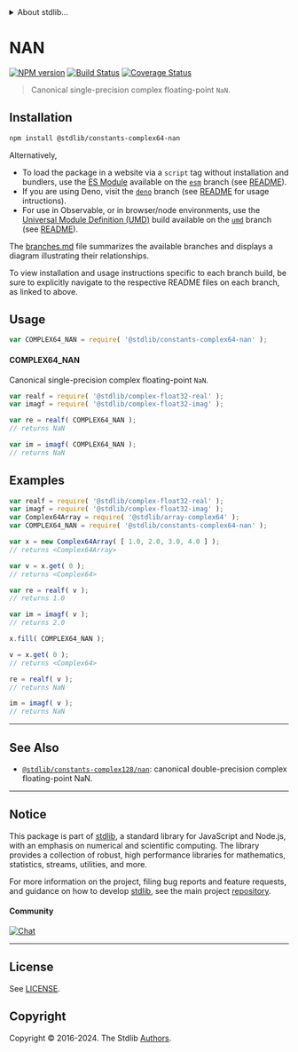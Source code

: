 <!--

@license Apache-2.0

Copyright (c) 2024 The Stdlib Authors.

Licensed under the Apache License, Version 2.0 (the "License");
you may not use this file except in compliance with the License.
You may obtain a copy of the License at

   http://www.apache.org/licenses/LICENSE-2.0

Unless required by applicable law or agreed to in writing, software
distributed under the License is distributed on an "AS IS" BASIS,
WITHOUT WARRANTIES OR CONDITIONS OF ANY KIND, either express or implied.
See the License for the specific language governing permissions and
limitations under the License.

-->


<details>
  <summary>
    About stdlib...
  </summary>
  <p>We believe in a future in which the web is a preferred environment for numerical computation. To help realize this future, we've built stdlib. stdlib is a standard library, with an emphasis on numerical and scientific computation, written in JavaScript (and C) for execution in browsers and in Node.js.</p>
  <p>The library is fully decomposable, being architected in such a way that you can swap out and mix and match APIs and functionality to cater to your exact preferences and use cases.</p>
  <p>When you use stdlib, you can be absolutely certain that you are using the most thorough, rigorous, well-written, studied, documented, tested, measured, and high-quality code out there.</p>
  <p>To join us in bringing numerical computing to the web, get started by checking us out on <a href="https://github.com/stdlib-js/stdlib">GitHub</a>, and please consider <a href="https://opencollective.com/stdlib">financially supporting stdlib</a>. We greatly appreciate your continued support!</p>
</details>

# NAN

[![NPM version][npm-image]][npm-url] [![Build Status][test-image]][test-url] [![Coverage Status][coverage-image]][coverage-url] <!-- [![dependencies][dependencies-image]][dependencies-url] -->

> Canonical single-precision complex floating-point `NaN`.

<section class="installation">

## Installation

```bash
npm install @stdlib/constants-complex64-nan
```

Alternatively,

-   To load the package in a website via a `script` tag without installation and bundlers, use the [ES Module][es-module] available on the [`esm`][esm-url] branch (see [README][esm-readme]).
-   If you are using Deno, visit the [`deno`][deno-url] branch (see [README][deno-readme] for usage intructions).
-   For use in Observable, or in browser/node environments, use the [Universal Module Definition (UMD)][umd] build available on the [`umd`][umd-url] branch (see [README][umd-readme]).

The [branches.md][branches-url] file summarizes the available branches and displays a diagram illustrating their relationships.

To view installation and usage instructions specific to each branch build, be sure to explicitly navigate to the respective README files on each branch, as linked to above.

</section>

<section class="usage">

## Usage

```javascript
var COMPLEX64_NAN = require( '@stdlib/constants-complex64-nan' );
```

#### COMPLEX64_NAN

Canonical single-precision complex floating-point `NaN`.

```javascript
var realf = require( '@stdlib/complex-float32-real' );
var imagf = require( '@stdlib/complex-float32-imag' );

var re = realf( COMPLEX64_NAN );
// returns NaN

var im = imagf( COMPLEX64_NAN );
// returns NaN
```

</section>

<!-- /.usage -->

<section class="examples">

## Examples

<!-- eslint no-undef: "error" -->

```javascript
var realf = require( '@stdlib/complex-float32-real' );
var imagf = require( '@stdlib/complex-float32-imag' );
var Complex64Array = require( '@stdlib/array-complex64' );
var COMPLEX64_NAN = require( '@stdlib/constants-complex64-nan' );

var x = new Complex64Array( [ 1.0, 2.0, 3.0, 4.0 ] );
// returns <Complex64Array>

var v = x.get( 0 );
// returns <Complex64>

var re = realf( v );
// returns 1.0

var im = imagf( v );
// returns 2.0

x.fill( COMPLEX64_NAN );

v = x.get( 0 );
// returns <Complex64>

re = realf( v );
// returns NaN

im = imagf( v );
// returns NaN
```

</section>

<!-- /.examples -->

<!-- Section for related `stdlib` packages. Do not manually edit this section, as it is automatically populated. -->

<section class="related">

* * *

## See Also

-   <span class="package-name">[`@stdlib/constants-complex128/nan`][@stdlib/constants/complex128/nan]</span><span class="delimiter">: </span><span class="description">canonical double-precision complex floating-point NaN.</span>

</section>

<!-- /.related -->

<!-- Section for all links. Make sure to keep an empty line after the `section` element and another before the `/section` close. -->


<section class="main-repo" >

* * *

## Notice

This package is part of [stdlib][stdlib], a standard library for JavaScript and Node.js, with an emphasis on numerical and scientific computing. The library provides a collection of robust, high performance libraries for mathematics, statistics, streams, utilities, and more.

For more information on the project, filing bug reports and feature requests, and guidance on how to develop [stdlib][stdlib], see the main project [repository][stdlib].

#### Community

[![Chat][chat-image]][chat-url]

---

## License

See [LICENSE][stdlib-license].


## Copyright

Copyright &copy; 2016-2024. The Stdlib [Authors][stdlib-authors].

</section>

<!-- /.stdlib -->

<!-- Section for all links. Make sure to keep an empty line after the `section` element and another before the `/section` close. -->

<section class="links">

[npm-image]: http://img.shields.io/npm/v/@stdlib/constants-complex64-nan.svg
[npm-url]: https://npmjs.org/package/@stdlib/constants-complex64-nan

[test-image]: https://github.com/stdlib-js/constants-complex64-nan/actions/workflows/test.yml/badge.svg?branch=main
[test-url]: https://github.com/stdlib-js/constants-complex64-nan/actions/workflows/test.yml?query=branch:main

[coverage-image]: https://img.shields.io/codecov/c/github/stdlib-js/constants-complex64-nan/main.svg
[coverage-url]: https://codecov.io/github/stdlib-js/constants-complex64-nan?branch=main

<!--

[dependencies-image]: https://img.shields.io/david/stdlib-js/constants-complex64-nan.svg
[dependencies-url]: https://david-dm.org/stdlib-js/constants-complex64-nan/main

-->

[chat-image]: https://img.shields.io/gitter/room/stdlib-js/stdlib.svg
[chat-url]: https://app.gitter.im/#/room/#stdlib-js_stdlib:gitter.im

[stdlib]: https://github.com/stdlib-js/stdlib

[stdlib-authors]: https://github.com/stdlib-js/stdlib/graphs/contributors

[umd]: https://github.com/umdjs/umd
[es-module]: https://developer.mozilla.org/en-US/docs/Web/JavaScript/Guide/Modules

[deno-url]: https://github.com/stdlib-js/constants-complex64-nan/tree/deno
[deno-readme]: https://github.com/stdlib-js/constants-complex64-nan/blob/deno/README.md
[umd-url]: https://github.com/stdlib-js/constants-complex64-nan/tree/umd
[umd-readme]: https://github.com/stdlib-js/constants-complex64-nan/blob/umd/README.md
[esm-url]: https://github.com/stdlib-js/constants-complex64-nan/tree/esm
[esm-readme]: https://github.com/stdlib-js/constants-complex64-nan/blob/esm/README.md
[branches-url]: https://github.com/stdlib-js/constants-complex64-nan/blob/main/branches.md

[stdlib-license]: https://raw.githubusercontent.com/stdlib-js/constants-complex64-nan/main/LICENSE

<!-- <related-links> -->

[@stdlib/constants/complex128/nan]: https://github.com/stdlib-js/constants-complex128-nan

<!-- </related-links> -->

</section>

<!-- /.links -->
